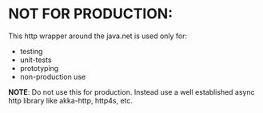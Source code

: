# NOT FOR PRODUCTION:
This http wrapper around the java.net is used only for:
- testing
- unit-tests
- prototyping
- non-production use

**NOTE**: Do not use this for production. Instead use a 
well established async http library like akka-http, http4s, etc.